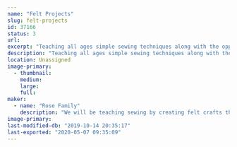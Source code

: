 ```yaml
---
name: "Felt Projects"
slug: felt-projects
id: 37166
status: 3
url: 
excerpt: "Teaching all ages simple sewing techniques along with the opportunity to try more advanced needle felting. The experience is comprised of having the participant sew a felt craft project under the guidance of the Rose family."
description: "Teaching all ages simple sewing techniques along with the opportunity to try more advanced needle felting. The experience is comprised of having the participant sew a felt craft project under the guidance of the Rose family. If the participants prefer, they can purchase and take the felt kits home to complete."
location: Unassigned
image-primary:
  - thumbnail: 
    medium: 
    large: 
    full: 
maker:
  - name: "Rose Family"
    description: "We will be teaching sewing by creating felt crafts that we will sell at the event. We will also be teach needle felting."
image-primary: 
last-modified-db: "2019-10-14 20:35:17"
last-exported: "2020-05-07 09:35:09"
---
```

